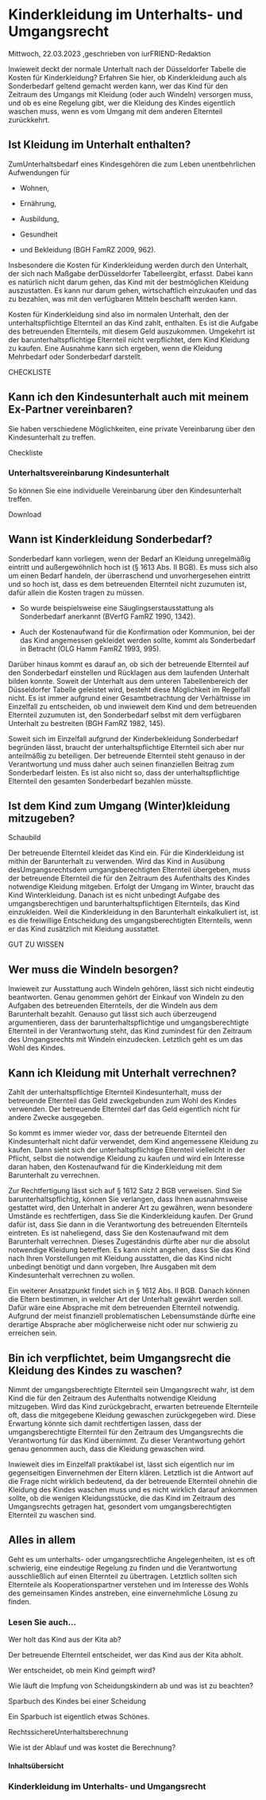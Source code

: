 # Kinderkleidung im Unterhalts- und Umgangsrecht

Mittwoch, 22.03.2023 ,geschrieben von iurFRIEND-Redaktion

Inwieweit deckt der normale Unterhalt nach der Düsseldorfer Tabelle die Kosten für Kinderkleidung? Erfahren Sie hier, ob Kinderkleidung auch als Sonderbedarf geltend gemacht werden kann, wer das Kind für den Zeitraum des Umgangs mit Kleidung (oder auch Windeln) versorgen muss, und ob es eine Regelung gibt, wer die Kleidung des Kindes eigentlich waschen muss, wenn es vom Umgang mit dem anderen Elternteil zurückkehrt.

## Ist Kleidung im Unterhalt enthalten?

ZumUnterhaltsbedarf eines Kindesgehören die zum Leben unentbehrlichen Aufwendungen für

- Wohnen,

- Ernährung,

- Ausbildung,

- Gesundheit

- und Bekleidung (BGH FamRZ 2009, 962).

Insbesondere die Kosten für Kinderkleidung werden durch den Unterhalt, der sich nach Maßgabe derDüsseldorfer Tabelleergibt, erfasst. Dabei kann es natürlich nicht darum gehen, das Kind mit der bestmöglichen Kleidung auszustatten. Es kann nur darum gehen, wirtschaftlich einzukaufen und das zu bezahlen, was mit den verfügbaren Mitteln beschafft werden kann.

Kosten für Kinderkleidung sind also im normalen Unterhalt, den der unterhaltspflichtige Elternteil an das Kind zahlt, enthalten. Es ist die Aufgabe des betreuenden Elternteils, mit diesem Geld auszukommen. Umgekehrt ist der barunterhaltspflichtige Elternteil nicht verpflichtet, dem Kind Kleidung zu kaufen. Eine Ausnahme kann sich ergeben, wenn die Kleidung Mehrbedarf oder Sonderbedarf darstellt.

CHECKLISTE

## Kann ich den Kindesunterhalt auch mit meinem Ex-Partner vereinbaren?

Sie haben verschiedene Möglichkeiten, eine private Vereinbarung über den Kindesunterhalt zu treffen.

Checkliste

### Unterhaltsvereinbarung Kindesunterhalt

So können Sie eine individuelle Vereinbarung über den Kindesunterhalt treffen.

Download

## Wann ist Kinderkleidung Sonderbedarf?

Sonderbedarf kann vorliegen, wenn der Bedarf an Kleidung unregelmäßig eintritt und außergewöhnlich hoch ist (§ 1613 Abs. II BGB). Es muss sich also um einen Bedarf handeln, der überraschend und unvorhergesehen eintritt und so hoch ist, dass es dem betreuenden Elternteil nicht zuzumuten ist, dafür allein die Kosten tragen zu müssen.

- So wurde beispielsweise eine Säuglingserstausstattung als Sonderbedarf anerkannt (BVerfG FamRZ 1990, 1342).

- Auch der Kostenaufwand für die Konfirmation oder Kommunion, bei der das Kind angemessen gekleidet werden sollte, kommt als Sonderbedarf in Betracht (OLG Hamm FamRZ 1993, 995).

Darüber hinaus kommt es darauf an, ob sich der betreuende Elternteil auf den Sonderbedarf einstellen und Rücklagen aus dem laufenden Unterhalt bilden konnte. Soweit der Unterhalt aus dem unteren Tabellenbereich der Düsseldorfer Tabelle geleistet wird, besteht diese Möglichkeit im Regelfall nicht. Es ist immer aufgrund einer Gesamtbetrachtung der Verhältnisse im Einzelfall zu entscheiden, ob und inwieweit dem Kind und dem betreuenden Elternteil zuzumuten ist, den Sonderbedarf selbst mit dem verfügbaren Unterhalt zu bestreiten (BGH FamRZ 1982, 145).

Soweit sich im Einzelfall aufgrund der Kinderbekleidung Sonderbedarf begründen lässt, braucht der unterhaltspflichtige Elternteil sich aber nur anteilmäßig zu beteiligen. Der betreuende Elternteil steht genauso in der Verantwortung und muss daher auch seinen finanziellen Beitrag zum Sonderbedarf leisten. Es ist also nicht so, dass der unterhaltspflichtige Elternteil den gesamten Sonderbedarf bezahlen müsste.

## Ist dem Kind zum Umgang (Winter)kleidung mitzugeben?

Schaubild

Der betreuende Elternteil kleidet das Kind ein. Für die Kinderkleidung ist mithin der Barunterhalt zu verwenden. Wird das Kind in Ausübung desUmgangsrechtsdem umgangsberechtigten Elternteil übergeben, muss der betreuende Elternteil die für den Zeitraum des Aufenthalts des Kindes notwendige Kleidung mitgeben. Erfolgt der Umgang im Winter, braucht das Kind Winterkleidung. Danach ist es nicht unbedingt Aufgabe des umgangsberechtigen und barunterhaltspflichtigen Elternteils, das Kind einzukleiden. Weil die Kinderkleidung in den Barunterhalt einkalkuliert ist, ist es die freiwillige Entscheidung des umgangsberechtigten Elternteils, wenn er das Kind zusätzlich mit Kleidung ausstattet.

GUT ZU WISSEN

## Wer muss die Windeln besorgen?

Inwieweit zur Ausstattung auch Windeln gehören, lässt sich nicht eindeutig beantworten. Genau genommen gehört der Einkauf von Windeln zu den Aufgaben des betreuenden Elternteils, der die Windeln aus dem Barunterhalt bezahlt. Genauso gut lässt sich auch überzeugend argumentieren, dass der barunterhaltspflichtige und umgangsberechtigte Elternteil in der Verantwortung steht, das Kind zumindest für den Zeitraum des Umgangsrechts mit Windeln einzudecken. Letztlich geht es um das Wohl des Kindes.

## Kann ich Kleidung mit Unterhalt verrechnen?

Zahlt der unterhaltspflichtige Elternteil Kindesunterhalt, muss der betreuende Elternteil das Geld zweckgebunden zum Wohl des Kindes verwenden. Der betreuende Elternteil darf das Geld eigentlich nicht für andere Zwecke ausgegeben.

So kommt es immer wieder vor, dass der betreuende Elternteil den Kindesunterhalt nicht dafür verwendet, dem Kind angemessene Kleidung zu kaufen. Dann sieht sich der unterhaltspflichtige Elternteil vielleicht in der Pflicht, selbst die notwendige Kleidung zu kaufen und wird ein Interesse daran haben, den Kostenaufwand für die Kinderkleidung mit dem Barunterhalt zu verrechnen.

Zur Rechtfertigung lässt sich auf § 1612 Satz 2 BGB verweisen. Sind Sie barunterhaltspflichtig, können Sie verlangen, dass Ihnen ausnahmsweise gestattet wird, den Unterhalt in anderer Art zu gewähren, wenn besondere Umstände es rechtfertigen, dass Sie die Kinderkleidung kaufen. Der Grund dafür ist, dass Sie dann in die Verantwortung des betreuenden Elternteils eintreten. Es ist naheliegend, dass Sie den Kostenaufwand mit dem Barunterhalt verrechnen. Dieses Zugeständnis dürfte aber nur die absolut notwendige Kleidung betreffen. Es kann nicht angehen, dass Sie das Kind nach Ihren Vorstellungen mit Kleidung ausstatten, die das Kind nicht unbedingt benötigt und dann vorgeben, Ihre Ausgaben mit dem Kindesunterhalt verrechnen zu wollen.

Ein weiterer Ansatzpunkt findet sich in § 1612 Abs. II BGB. Danach können die Eltern bestimmen, in welcher Art der Unterhalt gewährt werden soll. Dafür wäre eine Absprache mit dem betreuenden Elternteil notwendig. Aufgrund der meist finanziell problematischen Lebensumstände dürfte eine derartige Absprache aber möglicherweise nicht oder nur schwierig zu erreichen sein.

## Bin ich verpflichtet, beim Umgangsrecht die Kleidung des Kindes zu waschen?

Nimmt der umgangsberechtigte Elternteil sein Umgangsrecht wahr, ist dem Kind die für den Zeitraum des Aufenthalts notwendige Kleidung mitzugeben. Wird das Kind zurückgebracht, erwarten betreuende Elternteile oft, dass die mitgegebene Kleidung gewaschen zurückgegeben wird. Diese Erwartung könnte sich damit rechtfertigen lassen, dass der umgangsberechtigte Elternteil für den Zeitraum des Umgangsrechts die Verantwortung für das Kind übernimmt. Zu dieser Verantwortung gehört genau genommen auch, dass die Kleidung gewaschen wird.

Inwieweit dies im Einzelfall praktikabel ist, lässt sich eigentlich nur im gegenseitigen Einvernehmen der Eltern klären. Letztlich ist die Antwort auf die Frage nicht wirklich bedeutend, da der betreuende Elternteil ohnehin die Kleidung des Kindes waschen muss und es nicht wirklich darauf ankommen sollte, ob die wenigen Kleidungsstücke, die das Kind im Zeitraum des Umgangsrechts getragen hat, gesondert vom umgangsberechtigten Elternteil zu waschen sind.

## Alles in allem

Geht es um unterhalts- oder umgangsrechtliche Angelegenheiten, ist es oft schwierig, eine eindeutige Regelung zu finden und die Verantwortung ausschließlich auf einen Elternteil zu übertragen. Letztlich sollten sich Elternteile als Kooperationspartner verstehen und im Interesse des Wohls des gemeinsamen Kindes anstreben, eine einvernehmliche Lösung zu finden.

### Lesen Sie auch...

Wer holt das Kind aus der Kita ab?

Der betreuende Elternteil entscheidet, wer das Kind aus der Kita abholt.

Wer entscheidet, ob mein Kind geimpft wird?

Wie läuft die Impfung von Scheidungskindern ab und was ist zu beachten?

Sparbuch des Kindes bei einer Scheidung

Ein Sparbuch ist eigentlich etwas Schönes.

RechtssichereUnterhaltsberechnung

Wie ist der Ablauf und was kostet die Berechnung?

#### Inhaltsübersicht

### Kinderkleidung im Unterhalts- und Umgangsrecht